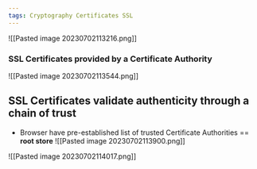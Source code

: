 ```yaml
---
tags: Cryptography Certificates SSL
---
```


![[Pasted image 20230702113216.png]]

### SSL Certificates provided by a Certificate Authority
![[Pasted image 20230702113544.png]]

## SSL Certificates validate authenticity through a chain of trust
- Browser have pre-established list of trusted Certificate Authorities == **root store**
![[Pasted image 20230702113900.png]]

![[Pasted image 20230702114017.png]]

